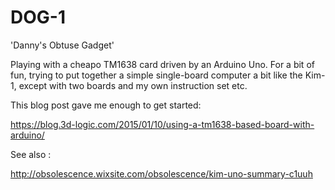 # DOG-1
'Danny's Obtuse Gadget'

Playing with a cheapo TM1638 card driven by an Arduino Uno. For a bit of fun, trying to put together a simple single-board computer a bit like the Kim-1, except with two boards and my own instruction set etc.

This blog post gave me enough to get started:

https://blog.3d-logic.com/2015/01/10/using-a-tm1638-based-board-with-arduino/

See also :

http://obsolescence.wixsite.com/obsolescence/kim-uno-summary-c1uuh





